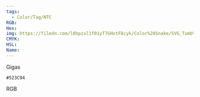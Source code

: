 ```yaml
---
tags:
  - Color/Tag/NTC
RGB:
Hex:
img: https://filedn.com/l0hpzxl1f01yT7GHxtF8cyk/Color%20Snake/SVG_Tumb%20Mass%20No%20Name/523C94.svg
CMYK:
HSL:
Name:
---
```

Gigas
```palette
#523C94
```
RGB
